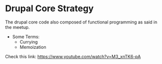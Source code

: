 # Drupal Core Strategy

The drupal core code also composed of functional programming as said in the meetup.

* Some Terms:
    - Currying
    - Memoization

Check this link: https://www.youtube.com/watch?v=M3_xnTK6-pA